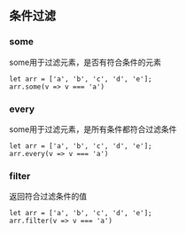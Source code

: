 ## 条件过滤

### some
some用于过滤元素，是否有符合条件的元素

```
let arr = ['a', 'b', 'c', 'd', 'e'];
arr.some(v => v === 'a')
```


### every
some用于过滤元素，是所有条件都符合过滤条件
```
let arr = ['a', 'b', 'c', 'd', 'e'];
arr.every(v => v === 'a')
```


### filter
返回符合过滤条件的值
```
let arr = ['a', 'b', 'c', 'd', 'e'];
arr.filter(v => v === 'a')
```
